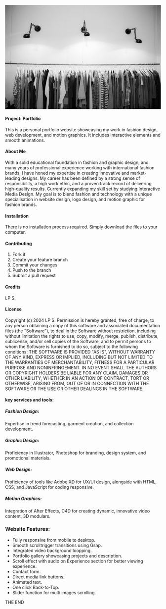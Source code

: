 <img src="images/collection.jpg">

#### Project: Portfolio
This is a personal portfolio website showcasing my work in fashion design, web development, and motion graphics. It includes interactive elements and smooth animations.


#### About Me
With a solid educational foundation in fashion and graphic design, and many years of professional experience working with international fashion brands, I have honed my expertise in creating innovative and market-leading designs. My career has been defined by a strong sense of responsibility, a high work ethic, and a proven track record of delivering high-quality results.
Currently expanding my skill set by studying Interactive Media Design. My goal is to blend fashion and technology with a unique specialisation in website design, logo design, and motion graphic for fashion brands.

#### Installation
There is no installation process required. Simply download the files to your computer.

#### Contributing
1. Fork it
2. Create your feature branch
3. Commit your changes
4. Push to the branch
5. Submit a pull request

#### Credits
LP S.

#### License
Copyright (c) 2024 LP S.
Permission is hereby granted, free of charge, to any person obtaining a copy of this software and associated documentation files (the "Software"), to deal in the Software without restriction, including without limitation the rights to use, copy, modify, merge, publish, distribute, sublicense, and/or sell copies of the Software, and to permit persons to whom the Software is furnished to do so, subject to the following conditions:
THE SOFTWARE IS PROVIDED "AS IS", WITHOUT WARRANTY OF ANY KIND, EXPRESS OR IMPLIED, INCLUDING BUT NOT LIMITED TO THE WARRANTIES OF MERCHANTABILITY, FITNESS FOR A PARTICULAR PURPOSE AND NONINFRINGEMENT. IN NO EVENT SHALL THE AUTHORS OR COPYRIGHT HOLDERS BE LIABLE FOR ANY CLAIM, DAMAGES OR OTHER LIABILITY, WHETHER IN AN ACTION OF CONTRACT, TORT OR OTHERWISE, ARISING FROM, OUT OF OR IN CONNECTION WITH THE SOFTWARE OR THE USE OR OTHER DEALINGS IN THE SOFTWARE.
<br>

#### key services and tools:

##### Fashion Design: 
Expertise in trend forecasting, garment creation, and collection development.

##### Graphic Design: 
Proficiency in Illustrator, Photoshop for branding, design system, and promotional materials.

##### Web Design: 
Proficiency of tools like Adobe XD for UX/UI design, alongside with HTML, CSS, and JavaScript for coding responsive.

##### Motion Graphics: 
Integration of After Effects, C4D for creating dynamic, innovative video content, 3D modulars.

### Website Features:
- Fully responsive from mobile to desktop.
- Smooth scrolltrigger transitions using Gsap.
- Integrated video background loopping.
- Portfolio gallery showcasing projects and description.
- Scroll effect with audio on Experience section for better viewing experience.
- Contact form.
- Direct media link buttons.
- Animated text.
- One click Back-to-Top.
- Slider function for multi images scrolling.

THE END
